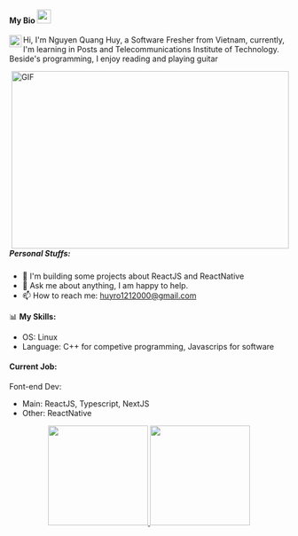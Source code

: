 #### My Bio  <img src="https://media.giphy.com/media/hvRJCLFzcasrR4ia7z/giphy.gif" width="25px">

</a> <a href="https://www.facebook.com/profile.php?id=100028024058368">
  <img align="left" alt="Facebook" width="22px" src="https://cdn.jsdelivr.net/npm/simple-icons@4.2.0/icons/facebook.svg" />
</a>

Hi, I'm Nguyen Quang Huy, a Software Fresher from Vietnam, currently, I'm learning in Posts and Telecommunications Institute of Technology. Beside's programming, I enjoy reading and playing guitar


  <img align="right" alt="GIF" src="https://github.com/abhisheknaiidu/abhisheknaiidu/blob/master/code.gif?raw=true" width="500" height="320" />
  

##### **Personal Stuffs:**

- 🌱 I'm building some projects about ReactJS and ReactNative
- 💬 Ask me about anything, I am happy to help.
- 📫  How to reach me: huyro1212000@gmail.com

📊 **My Skills:**

- OS: Linux <br/>
- Language: C++ for competive programming, Javascrips for software

#### **Current Job:**


Font-end Dev: 

- Main: ReactJS, Typescript, NextJS
- Other: ReactNative

<p align="center" margin-top=30px>
<a href="https://github.com/huynguyen1212">
  <img height="180em" src="https://github-readme-stats-eight-theta.vercel.app/api?username=huynguyen1212&show_icons=true&theme=algolia&include_all_commits=true&count_private=true"/>
  <img height="180em" src="https://github-readme-stats-eight-theta.vercel.app/api/top-langs/?username=huynguyen1212&layout=compact&langs_count=8&theme=algolia"/>
</a>
</p>
